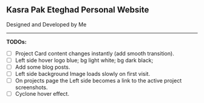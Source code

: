 ## Kasra Pak Eteghad Personal Website

Designed and Developed by Me

---

**TODOs:**

- [ ] Project Card content changes instantly (add smooth transition).
- [ ] Left side hover logo blue; bg light white; bg dark black;
- [ ] Add some blog posts.
- [ ] Left side background Image loads slowly on first visit.
- [ ] On projects page the Left side becomes a link to the active project screenshots.
- [ ] Cyclone hover effect.
